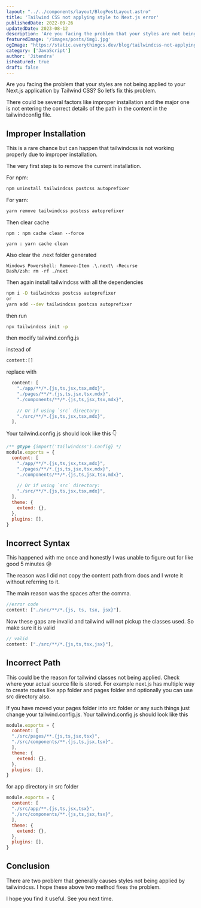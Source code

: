 ```yaml
---
layout: "../../components/layout/BlogPostLayout.astro"
title: 'Tailwind CSS not applying style to Next.js error'
publishedDate: 2022-09-26
updatedDate: 2023-08-12
description: 'Are you facing the problem that your styles are not being applied to your Next.js application by Tailwind CSS?'
featuredImage: '/images/posts/img1.jpg'
ogImage: "https://static.everythingcs.dev/blog/tailwindcss-not-applying-style-nextjs-image.png"
category: ['JavaScript']
author: 'Jitendra'
isFeatured: true
draft: false
---
```


Are you facing the problem that your styles are not being applied to your Next.js application by Tailwind CSS? So let’s fix this problem.

There could be several factors like improper installation and the major one is not entering the correct details of the path in the content in the tailwindconfig file.

## Improper Installation

This is a rare chance but can happen that tailwindcss is not working properly due to improper installation.

The very first step is to remove the current installation.

For npm:

```bash
npm uninstall tailwindcss postcss autoprefixer
```

For yarn:

```bash
yarn remove tailwindcss postcss autoprefixer
```

Then clear cache

 ```shell
npm : npm cache clean --force

yarn : yarn cache clean
 ```

Also clear the .next folder generated
```shell
Windows Powershell: Remove-Item .\.next\ -Recurse
Bash/zsh: rm -rf ./next
 ```

Then again install tailwindcss with all the dependencies

```bash
npm i -D tailwindcss postcss autoprefixer
or
yarn add --dev tailwindcss postcss autoprefixer
```

then run

```bash
npx tailwindcss init -p
```

then modify tailwind.config.js

instead of

```js
content:[]  
```
replace with

```js
  content: [
    "./app/**/*.{js,ts,jsx,tsx,mdx}",
    "./pages/**/*.{js,ts,jsx,tsx,mdx}",
    "./components/**/*.{js,ts,jsx,tsx,mdx}",
 
    // Or if using `src` directory:
    "./src/**/*.{js,ts,jsx,tsx,mdx}",
  ],
```

Your  tailwind.config.js should look like this 👇

```js
/** @type {import('tailwindcss').Config} */
module.exports = {
  content: [
    "./app/**/*.{js,ts,jsx,tsx,mdx}",
    "./pages/**/*.{js,ts,jsx,tsx,mdx}",
    "./components/**/*.{js,ts,jsx,tsx,mdx}",
 
    // Or if using `src` directory:
    "./src/**/*.{js,ts,jsx,tsx,mdx}",
  ],
  theme: {
    extend: {},
  },
  plugins: [],
}
```

## Incorrect Syntax 

This happened with me once and honestly I was unable to figure out for like good 5 minutes 😥

The reason was I did not copy the content path from docs and I wrote it without referring to it.

The main reason was the spaces after the comma.

```js
//error code
content: ["./src/**/*.{js, ts, tsx, jsx}"],
```
Now these gaps are invalid and tailwind will not pickup the classes used. So make sure it is valid

```js
// valid
content: ["./src/**/*.{js,ts,tsx,jsx}"],
```


## Incorrect Path

This could be the reason for tailwind classes not being applied. Check where your actual source file is stored. For example next.js has multiple way to create routes like app folder and pages folder and optionally you can use src directory also.

If you have moved your pages folder  into src folder or any such things just change your tailwind.config.js. Your tailwind.config.js should look like this

```js
module.exports = {
  content: [
  "./src/pages/**.{js,ts,jsx,tsx}",
  "./src/components/**.{js,ts,jsx,tsx}",
  ],
  theme: {
    extend: {},
  },
  plugins: [],
}
```

for app directory in src folder

```js
module.exports = {
  content: [
  "./src/app/**.{js,ts,jsx,tsx}",
  "./src/components/**.{js,ts,jsx,tsx}",
  ],
  theme: {
    extend: {},
  },
  plugins: [],
}
```

## Conclusion

There are two problem that generally causes styles not being applied by tailwindcss. I hope these above two method fixes the problem.

I hope you find it useful. See you next time.
